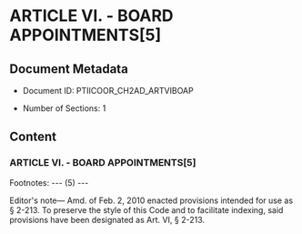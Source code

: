 # ARTICLE VI. - BOARD APPOINTMENTS[5]

## Document Metadata

- Document ID: PTIICOOR_CH2AD_ARTVIBOAP

- Number of Sections: 1


## Content

### ARTICLE VI. - BOARD APPOINTMENTS[5]

Footnotes:
--- (5) ---


Editor's note—
Amd. of Feb. 2, 2010 enacted provisions intended for use as § 2-213. To preserve the
style of this Code and to facilitate indexing, said provisions have been designated
as Art. VI, § 2-213.

